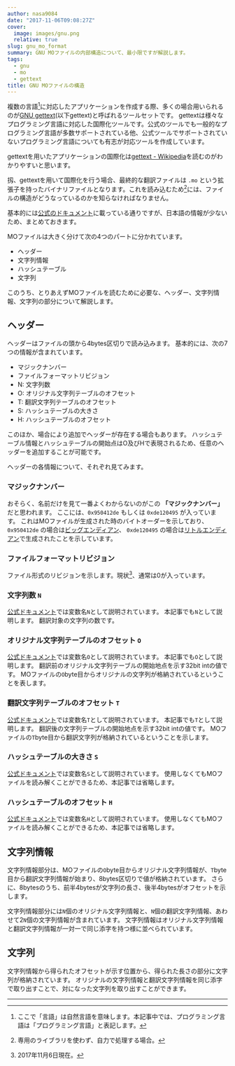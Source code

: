 ```yaml
---
author: nasa9084
date: "2017-11-06T09:08:27Z"
cover:
  image: images/gnu.png
  relative: true
slug: gnu_mo_format
summary: GNU MOファイルの内部構造について、最小限ですが解説します。
tags:
  - gnu
  - mo
  - gettext
title: GNU MOファイルの構造
---
```



複数の言語[^languages]に対応したアプリケーションを作成する際、多くの場合用いられるのが[GNU gettext](https://www.gnu.org/software/gettext/)(以下gettext)と呼ばれるツールセットです。
gettextは様々なプログラミング言語に対応した国際化ツールです。公式のツールでも一般的なプログラミング言語が多数サポートされている他、公式ツールでサポートされていないプログラミング言語についても有志が対応ツールを作成しています。

gettextを用いたアプリケーションの国際化は[gettext - Wikipedia](https://ja.wikipedia.org/wiki/Gettext)を読むのがわかりやすいと思います。

扨、gettextを用いて国際化を行う場合、最終的な翻訳ファイルは `.mo` という拡張子を持ったバイナリファイルとなります。これを読み込むため[^without_libs]には、ファイルの構造がどうなっているのかを知らなければなりません。

基本的には[公式のドキュメント](https://www.gnu.org/software/gettext/manual/html_node/MO-Files.html)に載っている通りですが、日本語の情報が少ないため、まとめておきます。

MOファイルは大きく分けて次の4つのパートに分かれています。

* ヘッダー
* 文字列情報
* ハッシュテーブル
* 文字列

このうち、とりあえずMOファイルを読むために必要な、ヘッダー、文字列情報、文字列の部分について解説します。

## ヘッダー

ヘッダーはファイルの頭から4bytes区切りで読み込みます。
基本的には、次の7つの情報が含まれています。

* マジックナンバー
* ファイルフォーマットリビジョン
* N: 文字列数
* O: オリジナル文字列テーブルのオフセット
* T: 翻訳文字列テーブルのオフセット
* S: ハッシュテーブルの大きさ
* H: ハッシュテーブルのオフセット

このほか、場合により追加でヘッダーが存在する場合もあります。
ハッシュテーブル情報とハッシュテーブルの開始点はO及びHで表現されるため、任意のヘッダーを追加することが可能です。

ヘッダーの各情報について、それぞれ見てみます。

### マジックナンバー

おそらく、名前だけを見て一番よくわからないのがこの **「マジックナンバー」** だと思われます。
ここには、`0x950412de` もしくは `0xde120495` が入っています。
これはMOファイルが生成された時のバイトオーダーを示しており、 `0x950412de` の場合は[ビッグエンディアン](https://ja.wikipedia.org/wiki/%E3%82%A8%E3%83%B3%E3%83%87%E3%82%A3%E3%82%A2%E3%83%B3#.E3.83.93.E3.83.83.E3.82.B0.E3.82.A8.E3.83.B3.E3.83.87.E3.82.A3.E3.82.A2.E3.83.B3)、 `0xde120495` の場合は[リトルエンディアン](https://ja.wikipedia.org/wiki/%E3%82%A8%E3%83%B3%E3%83%87%E3%82%A3%E3%82%A2%E3%83%B3#.E3.83.AA.E3.83.88.E3.83.AB.E3.82.A8.E3.83.B3.E3.83.87.E3.82.A3.E3.82.A2.E3.83.B3)で生成されたことを示しています。

### ファイルフォーマットリビジョン

ファイル形式のリビジョンを示します。現状[^ffmtrev]、通常は0が入っています。

### 文字列数 `N`

[公式ドキュメント](https://www.gnu.org/software/gettext/manual/html_node/MO-Files.html)では変数名`N`として説明されています。
本記事でも`N`として説明します。
翻訳対象の文字列の数です。

### オリジナル文字列テーブルのオフセット `O`

[公式ドキュメント](https://www.gnu.org/software/gettext/manual/html_node/MO-Files.html)では変数名`O`として説明されています。
本記事でも`O`として説明します。
翻訳前のオリジナル文字列テーブルの開始地点を示す32bit intの値です。
MOファイルの`O`byte目からオリジナルの文字列が格納されているということを表します。

### 翻訳文字列テーブルのオフセット `T`

[公式ドキュメント](https://www.gnu.org/software/gettext/manual/html_node/MO-Files.html)では変数名`T`として説明されています。
本記事でも`T`として説明します。
翻訳後の文字列テーブルの開始地点を示す32bit intの値です。
MOファイルの`T`byte目から翻訳文字列が格納されているということを示します。

### ハッシュテーブルの大きさ `S`

[公式ドキュメント](https://www.gnu.org/software/gettext/manual/html_node/MO-Files.html)では変数名`S`として説明されています。
使用しなくてもMOファイルを読み解くことができるため、本記事では省略します。

### ハッシュテーブルのオフセット `H`
[公式ドキュメント](https://www.gnu.org/software/gettext/manual/html_node/MO-Files.html)では変数名`H`として説明されています。
使用しなくてもMOファイルを読み解くことができるため、本記事では省略します。

## 文字列情報

文字列情報部分は、MOファイルの`O`byte目からオリジナル文字列情報が、`T`byte目から翻訳文字列情報が始まり、8bytes区切りで値が格納されています。
さらに、8bytesのうち、前半4bytesが文字列の長さ、後半4bytesがオフセットを示します。

文字列情報部分には`N`個のオリジナル文字列情報と、`N`個の翻訳文字列情報、あわせて2`N`個の文字列情報が含まれています。
文字列情報はオリジナル文字列情報と翻訳文字列情報が一対一で同じ添字を持つ様に並べられています。

## 文字列

文字列情報から得られたオフセットが示す位置から、得られた長さの部分に文字列が格納されています。
オリジナルの文字列情報と翻訳文字列情報を同じ添字で取り出すことで、対になった文字列を取り出すことができます。

---
[^languages]: ここで「言語」は自然言語を意味します。本記事中では、プログラミング言語は「プログラミング言語」と表記します。
[^without_libs]: 専用のライブラリを使わず、自力で処理する場合。
[^ffmtrev]: 2017年11月6日現在。

